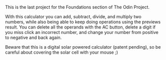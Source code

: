 This is the last project for the Foundations section of The Odin Project.

With this calculator you can add, subtract, divide, and multiply two numbers, while also being able to keep doing operations using the previews result. You can delete all the operands with the AC button, delete a digit if you miss click an incorrect number, and change your number from positive to negative and back again. 

Beware that this is a digital solar powered calculator (patent pending), so be careful about covering the solar cell with your mouse ;)
